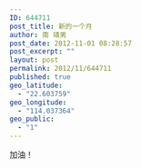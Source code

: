 ```yaml
---
ID: 644711
post_title: 新的一个月
author: 南 靖男
post_date: 2012-11-01 08:28:57
post_excerpt: ""
layout: post
permalink: 2012/11/644711
published: true
geo_latitude:
  - "22.603759"
geo_longitude:
  - "114.037364"
geo_public:
  - "1"
---
```

加油！